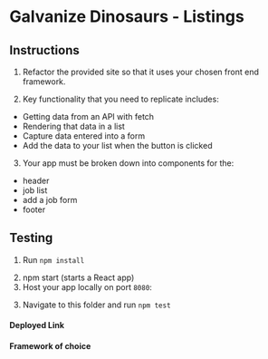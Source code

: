 # Galvanize Dinosaurs - Listings

## Instructions

1. Refactor the provided site so that it uses your chosen front end framework.

2. Key functionality that you need to replicate includes:
  - Getting data from an API with fetch
  - Rendering that data in a list
  - Capture data entered into a form
  - Add the data to your list when the button is clicked

3. Your app must be broken down into components for the:
  - header
  - job list
  - add a job form
  - footer

## Testing

1. Run `npm install`
  <!-- in Version 1 folder -->
2.  npm start (starts a React app)
2. Host your app locally on port `8080`:
  <!-- PORT=8080 npm start -->
3. Navigate to this folder and run `npm test`
  <!-- in version 1 folder  -->
  <!-- ?npx cypress run -->

#### Deployed Link

#### Framework of choice
